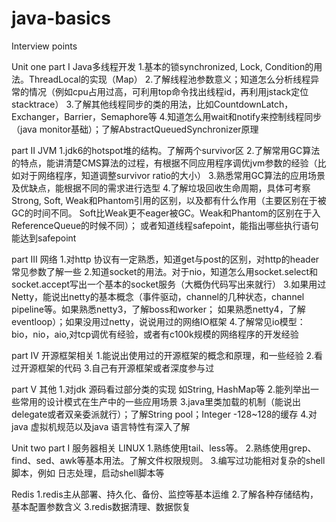 # java-basics
Interview points

Unit one 
  part I Java多线程开发
    1.基本的锁synchronized, Lock, Condition的用法。ThreadLocal的实现（Map）
    2.了解线程池参数意义；知道怎么分析线程异常的情况（例如cpu占用过高，可利用top命令找出线程id，再利用jstack定位stacktrace）
    3.了解其他线程同步的类的用法，比如CountdownLatch，Exchanger，Barrier，Semaphore等
    4.知道怎么用wait和notify来控制线程同步（java monitor基础）；了解AbstractQueuedSynchronizer原理


  part II JVM
    1.jdk6的hotspot堆的结构。了解两个survivor区
    2.了解常用GC算法的特点，能讲清楚CMS算法的过程，有根据不同应用程序调优jvm参数的经验（比如对于网络程序，知道调整survivor ratio的大小）
    3.熟悉常用GC算法的应用场景及优缺点，能根据不同的需求进行选型
    4.了解垃圾回收生命周期，具体可考察Strong, Soft, Weak和Phantom引用的区别，以及都有什么作用（主要区别在于被GC的时间不同。
      Soft比Weak更不eager被GC。Weak和Phantom的区别在于入ReferenceQueue的时候不同）；
      或者知道线程safepoint，能指出哪些执行语句能达到safepoint


  part III 网络
    1.对http 协议有一定熟悉，知道get与post的区别，对http的header常见参数了解一些
    2.知道socket的用法。对于nio，知道怎么用socket.select和socket.accept写出一个基本的socket服务（大概伪代码写出来就行）
    3.如果用过Netty，能说出netty的基本概念（事件驱动，channel的几种状态，channel pipeline等。如果熟悉netty3，了解boss和worker；
      如果熟悉netty4，了解eventloop）；如果没用过netty，说说用过的网络IO框架
    4.了解常见io模型：bio，nio，aio,对tcp调优有经验，或者有c100k规模的网络程序的开发经验


  part IV 开源框架相关
    1.能说出使用过的开源框架的概念和原理，和一些经验
    2.看过开源框架的代码
    3.自己有开源框架或者深度参与过


  part V 其他
    1.对jdk 源码看过部分类的实现 如String, HashMap等
    2.能列举出一些常用的设计模式在生产中的一些应用场景
    3.java里类加载的机制（能说出delegate或者双亲委派就行）；了解String pool；Integer -128~128的缓存
    4.对java 虚拟机规范以及java 语言特性有深入了解


Unit two
part I 服务器相关
  LINUX
    1.熟练使用tail、less等。
    2.熟练使用grep、find、sed、awk等基本用法。了解文件权限规则。
    3.编写过功能相对复杂的shell 脚本，例如 日志处理，启动shell脚本等

  Redis
    1.redis主从部署、持久化、备份、监控等基本运维
    2.了解各种存储结构，基本配置参数含义
    3.redis数据清理、数据恢复

